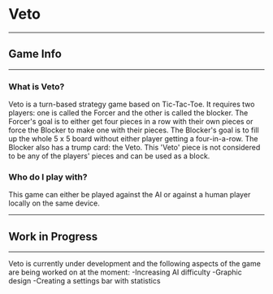 # Veto
****************************************************************
## Game Info
****************************************************************
### What is Veto?
Veto is a turn-based strategy game based on Tic-Tac-Toe. It requires two players: one is called the Forcer and the other is called the blocker. 
The Forcer's goal is to either get four pieces in a row with their own pieces or force the Blocker to make one with their pieces.
The Blocker's goal is to fill up the whole 5 x 5 board without either player getting a four-in-a-row.
The Blocker also has a trump card: the Veto. This 'Veto' piece is not considered to be any of the players' pieces and can be used as a block.
### Who do I play with?
This game can either be played against the AI or against a human player locally on the same device.
*****************************************************************
## Work in Progress
*****************************************************************
Veto is currently under development and the following aspects of the game are being worked on at the moment:
-Increasing AI difficulty
-Graphic design
-Creating a settings bar with statistics
